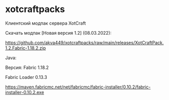 # xotcraftpacks
Клиентский модпак сервера XotCraft

Скачать модпак [Новая версия 1.2] (08.03.2022):

https://github.com/akva449/xotcraftpacks/raw/main/releases/XotCraftPack.1.2.Fabric-1.18.2.zip

Java:

Версия: Fabric 1.18.2

Fabric Loader 0.13.3

https://maven.fabricmc.net/net/fabricmc/fabric-installer/0.10.2/fabric-installer-0.10.2.exe

